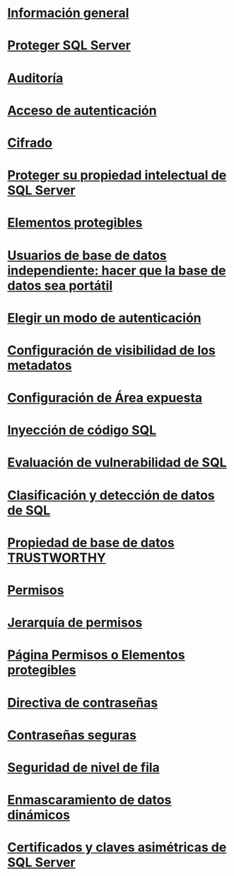 # [Información general](security-center-for-sql-server-database-engine-and-azure-sql-database.md)  
# [Proteger SQL Server](securing-sql-server.md)  
# [Auditoría](../../relational-databases/security/auditing/sql-server-audit-database-engine.md)
# [Acceso de autenticación](../../relational-databases/security/authentication-access/getting-started-with-database-engine-permissions.md)
# [Cifrado](../../relational-databases/security/encryption/sql-server-encryption.md)
# [Proteger su propiedad intelectual de SQL Server](protecting-your-sql-server-intellectual-property.md)  
# [Elementos protegibles](securables.md)  
# [Usuarios de base de datos independiente: hacer que la base de datos sea portátil](contained-database-users-making-your-database-portable.md)  
# [Elegir un modo de autenticación](choose-an-authentication-mode.md)  
# [Configuración de visibilidad de los metadatos](metadata-visibility-configuration.md)  
# [Configuración de Área expuesta](surface-area-configuration.md)  
# [Inyección de código SQL](sql-injection.md)
# [Evaluación de vulnerabilidad de SQL](sql-vulnerability-assessment.md)  
# [Clasificación y detección de datos de SQL](sql-data-discovery-and-classification.md)  
# [Propiedad de base de datos TRUSTWORTHY](trustworthy-database-property.md)  
# [Permisos](permissions-database-engine.md)  
# [Jerarquía de permisos](permissions-hierarchy-database-engine.md)  
# [Página Permisos o Elementos protegibles](permissions-or-securables-page.md)  
# [Directiva de contraseñas](password-policy.md)  
# [Contraseñas seguras](strong-passwords.md)  
# [Seguridad de nivel de fila](row-level-security.md)  
# [Enmascaramiento de datos dinámicos](dynamic-data-masking.md)  
# [Certificados y claves asimétricas de SQL Server](sql-server-certificates-and-asymmetric-keys.md)  
